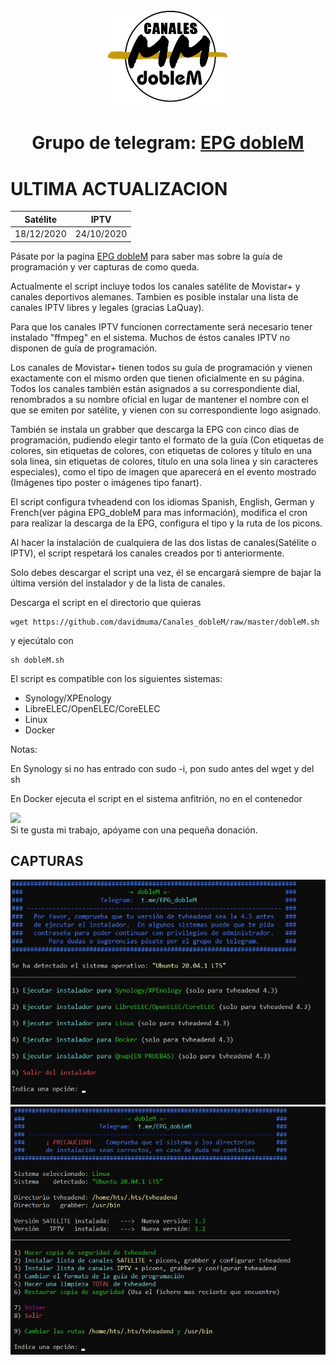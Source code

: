 <h1 align="center">
  <img src="https://raw.githubusercontent.com/davidmuma/Canales_dobleM/master/Images/logo_dobleM.png">
</h1>
<h1 align="center">
  Grupo de telegram: <a href="https://tttttt.me/EPG_dobleM">EPG dobleM</a>
</h1>

# ULTIMA ACTUALIZACION
| **Satélite** | **IPTV** |
| -	| -	|
| 18/12/2020 | 24/10/2020 |

Pásate por la pagína <a href="https://github.com/davidmuma/EPG_dobleM">EPG dobleM</a> para saber mas sobre la guía de programación y ver capturas de como queda.

Actualmente el script incluye todos los canales satélite de Movistar+ y canales deportivos alemanes. Tambien es posible instalar una lista de canales IPTV libres y legales (gracias LaQuay). 

Para que los canales IPTV funcionen correctamente será necesario tener instalado "ffmpeg" en el sistema. Muchos de éstos canales IPTV no disponen de guía de programación.

Los canales de Movistar+ tienen todos su guía de programación y vienen exactamente con el mismo orden que tienen oficialmente en su página. Todos los canales también están asignados a su correspondiente dial, renombrados a su nombre oficial en lugar de mantener el nombre con el que se emiten por satélite, y vienen con su correspondiente logo asignado. 

También se instala un grabber que descarga la EPG con cinco días de programación, pudiendo elegir tanto el formato de la guía (Con etiquetas de colores, sin etiquetas de colores, con etiquetas de colores y título en una sola linea, sin etiquetas de colores, título en una sola linea y sin caracteres especiales), como el tipo de imagen que aparecerá en el evento mostrado (Imágenes tipo poster o imágenes tipo fanart).

El script configura tvheadend con los idiomas Spanish, English, German y French(ver página EPG_dobleM para mas información), modifica el cron para realizar la descarga de la EPG, configura el tipo y la ruta de los picons.

Al hacer la instalación de cualquiera de las dos listas de canales(Satélite o IPTV), el script respetará los canales creados por ti anteriormente.

Solo debes descargar el script una vez, él se encargará siempre de bajar la última versión del instalador y de la lista de canales.

Descarga el script en el directorio que quieras
```
wget https://github.com/davidmuma/Canales_dobleM/raw/master/dobleM.sh
```
y ejecútalo con
```
sh dobleM.sh
```

El script es compatible con los siguientes sistemas:

- Synology/XPEnology
- LibreELEC/OpenELEC/CoreELEC
- Linux
- Docker

Notas:

En Synology si no has entrado con sudo -i, pon sudo antes del wget y del sh

En Docker ejecuta el script en el sistema anfitrión, no en el contenedor

<a href="https://www.paypal.me/EPGdobleM"><img src="https://image.flaticon.com/icons/png/128/3039/3039775.png" style="height: auto !important;width: auto !important;" ></a>  
Si te gusta mi trabajo, apóyame con una pequeña donación.

## CAPTURAS
![alt text](https://raw.githubusercontent.com/davidmuma/Canales_dobleM/master/Images/I1.jpg)
![alt text](https://raw.githubusercontent.com/davidmuma/Canales_dobleM/master/Images/I2.jpg)

